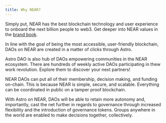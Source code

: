 ```yaml
---
title: Why NEAR?
---
```


Simply put, NEAR has the best blockchain technology and user experience to onboard the next billion people to web3. Get deeper into NEAR values in the [brand book](https://near.org/about/brand/).

In line with the goal of being the most accessible, user-friendly blockchain, DAOs on NEAR are created in a matter of clicks through Astro.

Astro DAO is also hub of DAOs empowering communities in the NEAR ecosystem. There are hundreds of weekly active DAOs participating in thew work revolution. Explore them to discover your next partners!

NEAR DAOs can put all of their membership, decision making, and funding on-chain. This is because NEAR is simple, secure, and scalable. Everything can be coordinated in public on a tamper proof blockchain. 

With Astro on NEAR, DAOs will be able to retain more autonomy and, importantly, cast the net further in regards to governance through increased flexibility and the introduction of governance tokens. Groups anywhere in the world are enabled to make decisions together, collectively.